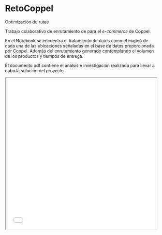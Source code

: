 # RetoCoppel
Optimización de rutas

Trabajo colaborativo de enrutamiento de para el *e-commerce* de Coppel. 

En el Notebook se encuentra el tratamiento de datos como el mapeo de cada una de las ubicaciones señaladas en el base de datos proporcionada por Coppel. Además del enrutamiento generado contemplando el volumen de los productos y tiempos de entrega.

El documento pdf contiene el análsis e investigación realizada para llevar a cabo la solución del proyecto.

<iframe src="[https://ma2001b-202-4-mapeop2.netlify.app/](https://ma2001b-202-4-mapeop2.netlify.app/)" height="500" width="500">
